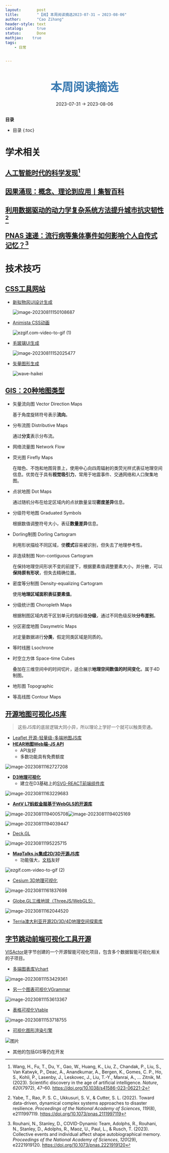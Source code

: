 ```yaml
---
layout:       post
title:        "【阅】本周阅读摘选2023-07-31 → 2023-08-06"
author:       "Cao Zihang"
header-style: text
catalog:      true
status:		  Done
mathjax: 	true
tags:
    - 日常


---
```


<center style="margin-bottom: 20px; margin-top: 50px"><font color="#3879B1" style="line-height: 1.4;font-weight: 700;font-size: 36px;box-sizing: border-box; ">本周阅读摘选</font></center>

<center style=" margin-bottom: 30px;">2023-07-31 → 2023-08-06</center>

<font style="font-weight: bold;">目录</font>

* 目录
{:toc}
# 学术相关

## [人工智能时代的科学发现](https://mp.weixin.qq.com/s/8u1KqPIIw2Hw7e7zjohj9g)[^1]



## [因果涌现：概念、理论到应用丨集智百科](https://mp.weixin.qq.com/s/aww0EK85KSoJ4p5yBBdsHQ)



## [利用数据驱动的动力学复杂系统方法提升城市抗灾韧性](https://mp.weixin.qq.com/s/e8fAUnD8iHByCA5voHm_Kg)[^2]



## [PNAS 速递：流行病等集体事件如何影响个人自传式记忆？](https://mp.weixin.qq.com/s/zTciimk6bvpic3EcWSQ4PQ)[^3]

# 技术技巧

## [CSS工具网站](https://mp.weixin.qq.com/s/bk_DcW1xXkvR9ua-7nkG2A)

- [新拟物风UI设计生成](https://neumorphism.io/)

  ![image-20230811150108687](https://img.czhread.asia/img/image-20230811150108687.png)

- [Animista CSS动画](https://animista.net/play/basic/flip-scale-2)

  ![ezgif.com-video-to-gif (1)](https://img.czhread.asia/img/ezgif.com-video-to-gif%20(1).gif)

- [毛玻璃UI生成](https://ui.glass/generator/)

  ![image-20230811152025477](https://img.czhread.asia/img/image-20230811152025477.png)

- [矢量图形生成](https://app.haikei.app/)

  ![wave-haikei](https://img.czhread.asia/img/wave-haikei.png)

## [GIS：20种地图类型](https://mp.weixin.qq.com/s/scua6MiajPRYmlVw3YHfEQ)

- 矢量流向图 Vector Direction Maps

  基于角度旋转符号表示**流向**。

- 分布流图 Distributive Maps

  通过**分支**表示分布流。

- 网络流量图 Network Flow

- 荧光图 Firefly Maps

  在暗色、不饱和地图背景上，使用中心向四周辐射的类荧光样式表征地理空间信息。优势在于具有**视觉吸引力**，常用于地震事件、交通网络和人口聚集地图。

- 点状地图 Dot Maps

  通过随机分布在给定区域内的点状数量呈现**密度差异**信息。

- 分级符号地图 Graduated Symbols

  根据数值调整符号大小，表征**数量差异**信息。

- Dorling制图 Dorling Cartogram

  利用形状描绘不同区域，使**模式**容易被识别，但失去了地理参考性。

- 非连续制图 Non-contiguous Cartogram

  在保持地理空间形状不变的前提下，根据要素值调整要素大小，并分散，可以**保持原有形状**，但失去精确位置。

- 密度等分制图 Density-equalizing Cartogram

  使用**地理区域面积表征要素值**。

- 分级统计图 Choropleth Maps

  根据制图区域内若干区划单元的指标值**分级**，通过不同色级反映**分布差别**。

- 分区密度地图 Dasymetric Maps

  对定量数据进行**分类**，假定同类区域是同质的。

- 等时线圈 Lsochrone

- 时空立方体 Space-time Cubes

  叠加在三维空间中的时间切片，适合展示**地理空间数值的时间变化**，属于4D制图。

- 地形图 Topographic

- 等高线图 Contour Maps

## [开源地图可视化JS库](https://mp.weixin.qq.com/s/4sDJ6AMh-aqb5Z7oZXpwBw)

> 这些JS库的底层逻辑大同小异，所以理论上学好一个就可以触类旁通。

- [Leaflet 开源-轻量级-多端地图JS库](https://leafletjs.com/index.html)
- **[HEAR地图Web端-JS API](https://developer.here.com/develop/javascript-api)**
  - API友好
  - 多数功能具有免费额度

![image-20230811162727208](https://img.czhread.asia/img/202308111957218.png)

- **[D3地理可视化](https://observablehq.com/@d3/gallery?utm_source=d3js-org&utm_medium=nav&utm_campaign=try-observable)**
  - 建立在D3基础上的[SVG-REACT前端组件库](https://www.react-simple-maps.io/examples/)

![image-20230811163229683](https://img.czhread.asia/img/202308111957292.png)

- **[AntV L7蚂蚁金服基于WebGLS的开源库](https://l7.antv.antgroup.com/)**

![image-20230811194005708](https://img.czhread.asia/img/202308111957793.png)![image-20230811194025169](https://img.czhread.asia/img/202308111957527.png)

![image-20230811194039447](https://img.czhread.asia/img/202308111957136.png)

- [Deck.GL](https://deck.gl/examples)

![image-20230811195225715](https://img.czhread.asia/img/202308111958082.png)

- **[MapTalks.js集成2D/3D开源JS库](https://maptalks.org/examples/cn/map/load/)**
  - 功能强大，[文档](https://maptalks.org/examples/cn/map/load/)友好

![ezgif.com-video-to-gif (2)](https://img.czhread.asia/img/202308111958304.gif)

- [Cesium 3D地理可视化](https://www.cesium.com/)

![image-20230811161837698](https://img.czhread.asia/img/202308111958188.png)

- [Globe.GL三维地球（ThreeJS/WebGLS）](https://globe.gl/)

![image-20230811162044520](https://img.czhread.asia/img/202308111958068.png)

- [Terria澳大利亚开源2D/3D/4D地理空间探索库](https://terria.io/applications)

## [字节跳动前端可视化工具开源](https://mp.weixin.qq.com/s/HU9GptZa-CzqAQsokig8wQ)

[VISActor](https://www.visactor.io/)是字节创建的一个开源智能可视化项目，包含多个数据智能可视化相关的子项目。

- [多端图表库Vchart](https://www.visactor.io/vchart)

![image-20230811153429361](https://img.czhread.asia/img/image-20230811153429361.png)

- [另一个图表可视化VGrammar](https://www.visactor.io/vgrammar)

![image-20230811153613367](https://img.czhread.asia/img/image-20230811153613367.png)

- [表格可视化Vtable](https://www.visactor.io/vtable)

![image-20230811153718755](https://img.czhread.asia/img/image-20230811153718755.png)

- [可视化图形渲染引擎](https://www.visactor.io/vrender)

![图片](https://img.czhread.asia/img/202308111541569.gif)

- 其他的包括GIS等仍在开发



[^1]: Wang, H., Fu, T., Du, Y., Gao, W., Huang, K., Liu, Z., Chandak, P., Liu, S., Van Katwyk, P., Deac, A., Anandkumar, A., Bergen, K., Gomes, C. P., Ho, S., Kohli, P., Lasenby, J., Leskovec, J., Liu, T.-Y., Manrai, A., … Zitnik, M. (2023). Scientific discovery in the age of artificial intelligence. *Nature*, *620*(7972), 47–60. https://doi.org/10.1038/s41586-023-06221-2
[^2]: Yabe, T., Rao, P. S. C., Ukkusuri, S. V., & Cutter, S. L. (2022). Toward data-driven, dynamical complex systems approaches to disaster resilience. *Proceedings of the National Academy of Sciences*, *119*(8), e2111997119. https://doi.org/10.1073/pnas.2111997119
[^3]: Rouhani, N., Stanley, D., COVID-Dynamic Team, Adolphs, R., Rouhani, N., Stanley, D., Adolphs, R., Maoz, U., Paul, L., & Rusch, T. (2023). Collective events and individual affect shape autobiographical memory. *Proceedings of the National Academy of Sciences*, *120*(29), e2221919120. https://doi.org/10.1073/pnas.2221919120

